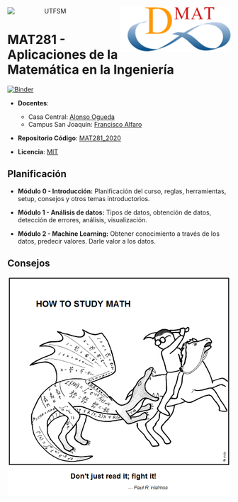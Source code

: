<header>
<img src="https://upload.wikimedia.org/wikipedia/commons/4/47/Logo_UTFSM.png" width=200 alt="UTFSM" align="left"/>
<img src="./images/dmat.png" alt="DMAT" align="right"/>
</header>

# MAT281 - Aplicaciones de la Matemática en la Ingeniería

[![Binder](https://mybinder.org/badge_logo.svg)](https://mybinder.org/v2/gh/aLoNsolml/mat281_2019S2/master?urlpath=lab)

* **Docentes**:  
    - Casa Central: [Alonso Ogueda](https://www.linkedin.com/in/aoguedaoliva/)
    - Campus San Joaquín: [Francisco Alfaro](https://www.linkedin.com/in/francisco-alfaro-medina-80820aa2)

* **Repositorio Código**: [MAT281_2020](https://github.com/FranciscoAlfaroMedina/MAT281_2020)

* **Licencia**: [MIT](./LICENCE.md)

## Planificación

* **Módulo 0 - Introducción:** Planificación del curso, reglas, herramientas, setup, consejos y otros temas introductorios.

* **Módulo 1 - Análisis de datos:** Tipos de datos, obtención de datos, detección de errores, análisis, visualización.

* **Módulo 2 - Machine Learning:** Obtener conocimiento a través de los datos, predecir valores. Darle valor a los datos.



## Consejos
[![HowToCode](./images/saint_curious_george.png)](https://abstrusegoose.com/353)